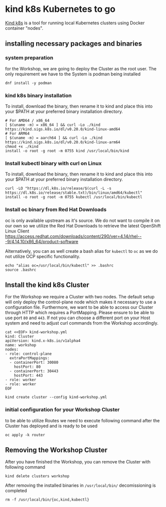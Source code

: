 # kind k8s Kubernetes to go

[Kind k8s](https://kind.sigs.k8s.io/) is a tool for running local Kubernetes clusters using Docker container "nodes".

## installing necessary packages and binaries

### system preparation

for the Workshop, we are going to deploy the Cluster as the root user. The only requirement we have to the System is podman being installed
~~~
dnf install -y podman
~~~

### kind k8s binary installation

To install, download the binary, then rename it to kind and place this into your $PATH at your preferred binary installation directory.

~~~
# For AMD64 / x86_64
[ $(uname -m) = x86_64 ] && curl -Lo ./kind https://kind.sigs.k8s.io/dl/v0.20.0/kind-linux-amd64
# For ARM64
[ $(uname -m) = aarch64 ] && curl -Lo ./kind https://kind.sigs.k8s.io/dl/v0.20.0/kind-linux-arm64
chmod +x ./kind
install -o root -g root -m 0755 kind /usr/local/bin/kind
~~~

### Install kubectl binary with curl on Linux 

To install, download the binary, then rename it to kind and place this into your $PATH at your preferred binary installation directory.

~~~
curl -LO "https://dl.k8s.io/release/$(curl -L -s https://dl.k8s.io/release/stable.txt)/bin/linux/amd64/kubectl"
install -o root -g root -m 0755 kubectl /usr/local/bin/kubectl
~~~

### Install oc binary from Red Hat Downloads

oc is only available upstream as it's source. We do not want to compile it on our own so we utilize the Red Hat Downloads to retrieve the latest OpenShift Linux Client
https://access.redhat.com/downloads/content/290/ver=4.14/rhel---9/4.14.10/x86_64/product-software

Alternatively, you can as well create a bash alias for `kubectl` to `oc` as we do not utilize OCP specific functionality.
~~~
echo "alias oc=/usr/local/bin/kubectl" >> .bashrc 
source .bashrc
~~~

## Install the kind k8s Cluster

For the Workshop we require a Cluster with two nodes. The default setup will only deploy the control-plane node which makes it necessary to use a configuration file.
Furthermore, we want to be able to access our Cluster through HTTP which requires a PortMapping.
Please ensure to be able to use port `80` and `443`. If not you can choose a different port on your Host system and need to adjust curl commands from the Workshop accordingly.

~~~
cat <<EOF> kind-workshop.yml
kind: Cluster
apiVersion: kind.x-k8s.io/v1alpha4
name: workshop
nodes:
- role: control-plane
  extraPortMappings:
  - containerPort: 30080
    hostPort: 80
  - containerPort: 30443
    hostPort: 443
- role: worker
- role: worker
EOF

kind create cluster --config kind-workshop.yml
~~~

### initial configuration for your Workshop Cluster

to be able to utilize Routes we need to execute following command after the Cluster has deployed and is ready to be used
~~~
oc apply -k router
~~~

## Removing the Workshop Cluster

After you have finished the Workshop, you can remove the Cluster with following command
~~~
kind delete clusters workshop
~~~

After removing the installed binaries in `/usr/local/bin/` decomissioning is completed
~~~
rm -f /usr/local/bin/{oc,kind,kubectl}
~~~
